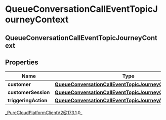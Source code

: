 # QueueConversationCallEventTopicJourneyContext

## QueueConversationCallEventTopicJourneyContext

## Properties

|Name | Type | Description | Notes|
|------------ | ------------- | ------------- | -------------|
| **customer** | [**QueueConversationCallEventTopicJourneyCustomer**](QueueConversationCallEventTopicJourneyCustomer) |  | [optional] |
| **customerSession** | [**QueueConversationCallEventTopicJourneyCustomerSession**](QueueConversationCallEventTopicJourneyCustomerSession) |  | [optional] |
| **triggeringAction** | [**QueueConversationCallEventTopicJourneyAction**](QueueConversationCallEventTopicJourneyAction) |  | [optional] |



_PureCloudPlatformClientV2@173.1.0_
